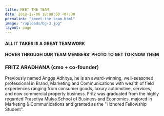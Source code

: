 ```yaml
---
title: MEET THE TEAM
date: 2018-12-06 18:00:00 +07:00
permalink: "/meet-the-team.html"
image: "/uploads/bg-3.jpg"
layout: page
---
```


<h4>ALL IT TAKES IS A GREAT TEAMWORK</h4>

<h4>HOVER THROUGH OUR TEAM MEMBERS’ PHOTO TO GET TO KNOW THEM</h4>

<h3>FRITZ ARADHANA (cmo + co-founder)</h3>
Previously named Angga Adhitya, he is an award-winning, well-seasoned professional in Brand, Marketing and Communications with wealth of field experiences ranging from consumer goods, luxury automotive, services, and now commercial property business. Fritz was graduated from the highly regarded Prasetiya Mulya School of Business and Economics, majored in Marketing & Communications and granted as the "Honored Fellowship Student".